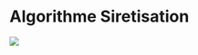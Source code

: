 # Algorithme Siretisation

![](https://www.lucidchart.com/publicSegments/view/9738c806-cda7-453e-b121-e259a46912cd/image.png)

